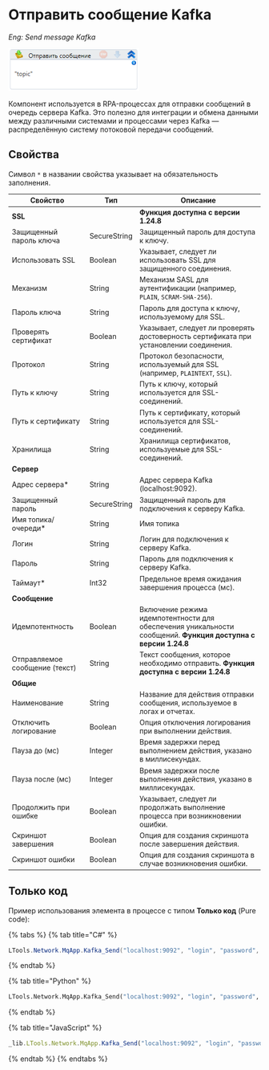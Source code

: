 # Отправить сообщение Kafka

*Eng: Send message Kafka*

![](<../../../../.gitbook/assets/image (295).png>)

 Компонент используется в RPA-процессах для отправки сообщений в очередь сервера Kafka. Это полезно для интеграции и обмена данными между различными системами и процессами через Kafka — распределённую систему потоковой передачи сообщений. 

## Свойства

Символ `*` в названии свойства указывает на обязательность заполнения.

| Свойство                       | Тип    | Описание                                           |
| ------------------------------ | ------ | -------------------------------------------------- |
| **SSL**                        |               |  **Функция доступна с версии 1.24.8**                                                                                     |
| Защищенный пароль ключа        | SecureString  | Защищенный пароль для доступа к ключу.                                                    |
| Использовать SSL               | Boolean       | Указывает, следует ли использовать SSL для защищенного соединения.                        |
| Механизм                       | String        | Механизм SASL для аутентификации (например, `PLAIN`, `SCRAM-SHA-256`).                    |
| Пароль ключа                   | String        | Пароль для доступа к ключу, используемому для SSL.                                        |
| Проверять сертификат           | Boolean       | Указывает, следует ли проверять достоверность сертификата при установлении соединения.    |
| Протокол                       | String        | Протокол безопасности, используемый для SSL (например, `PLAINTEXT`, `SSL`).              |
| Путь к ключу                   | String        | Путь к ключу, который используется для SSL-соединений.                                    |
| Путь к сертификату             | String        | Путь к сертификату, который используется для SSL-соединений.                              |
| Хранилища                      | String        | Хранилища сертификатов, используемые для SSL-соединений.                                  |
| **Сервер**                     |               |                                                                                           |
| Адрес сервера\*                | String        | Адрес сервера Kafka (localhost:9092).                                        |
| Защищенный пароль              | SecureString  | Защищенный пароль для подключения к серверу Kafka.                                        |
| Имя топика/очереди\*           | String        | Имя топика                                          |
| Логин                          | String        | Логин для подключения к серверу Kafka.                                                   |
| Пароль                         | String        | Пароль для подключения к серверу Kafka.                                                  |
| Таймаут\*                      | Int32         | Предельное время ожидания завершения процесса (мс).                          |
| **Сообщение**                  |               |                                                                                           |
| Идемпотентность                | Boolean       | Включение режима идемпотентности для обеспечения уникальности сообщений.  **Функция доступна с версии 1.24.8**                  |
| Отправляемое сообщение (текст) | String        | Текст сообщения, которое необходимо отправить. **Функция доступна с версии 1.24.8**   
| **Общие**                      |               |                                                                                           |
| Наименование                   | String        | Название для действия отправки сообщения, используемое в логах и отчетах.                 |
| Отключить логирование          | Boolean       | Опция отключения логирования при выполнении действия.                                     |
| Пауза до (мс)                  | Integer       | Время задержки перед выполнением действия, указано в миллисекундах.                       |
| Пауза после (мс)               | Integer       | Время задержки после выполнения действия, указано в миллисекундах.                        |
| Продолжить при ошибке          | Boolean       | Указывает, следует ли продолжать выполнение процесса при возникновении ошибки.            |
| Скриншот завершения            | Boolean       | Опция для создания скриншота после завершения действия.                                   |
| Скриншот ошибки                | Boolean       | Опция для создания скриншота в случае возникновения ошибки.                               |                                        |




## Только код
Пример использования элемента в процессе с типом **Только код** (Pure code):


{% tabs %}
{% tab title="C#" %}
```csharp
LTools.Network.MqApp.Kafka_Send("localhost:9092", "login", "password", "topic", "message", 10000);
```
{% endtab %}

{% tab title="Python" %}
```python
LTools.Network.MqApp.Kafka_Send("localhost:9092", "login", "password", "topic", "message", 10000)
```
{% endtab %}

{% tab title="JavaScript" %}
```javascript
_lib.LTools.Network.MqApp.Kafka_Send("localhost:9092", "login", "password", "topic", "message", 10000);
```
{% endtab %}
{% endtabs %}
